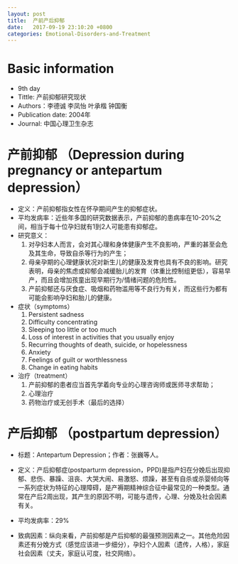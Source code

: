```yaml
---
layout: post
title:  产前产后抑郁
date:   2017-09-19 23:10:20 +0800
categories: Emotional-Disorders-and-Treatment
---
```



# Basic information
* 9th day
* Tittle: 产前抑郁研究现状
* Authors：李德诚  李凤怡 叶承楷  钟国衡
* Publication date: 2004年
* Journal: 中国心理卫生杂志



# 产前抑郁 （Depression during pregnancy or antepartum depression）
* 定义：产前抑郁指女性在怀孕期间产生的抑郁症状。
* 平均发病率：近些年多国的研究数据表示，产前抑郁的患病率在10-20%之间，相当于每十位孕妇就有1到2人可能患有抑郁症。
* 研究意义：
     1. 对孕妇本人而言，会对其心理和身体健康产生不良影响，严重的甚至会危及其生命，导致自杀等行为的产生；
     2. 母亲孕期的心理健康状况对新生儿的健康及发育也具有不良的影响。研究表明，母亲的焦虑或抑郁会减缓胎儿的发育（体重比控制组更低），容易早产，而且会增加孩童出现早期行为/情绪问题的危险性。
     3. 产前抑郁还与厌食症、吸烟和药物滥用等不良行为有关，而这些行为都有可能会影响孕妇和胎儿的健康。
* 症状（symptoms）
    1. Persistent sadness
    2. Difficulty concentrating
    3. Sleeping too little or too much
    4. Loss of interest in activities that you usually enjoy
    5. Recurring thoughts of death, suicide, or hopelessness
    6. Anxiety
    7. Feelings of guilt or worthlessness
    8. Change in eating habits
* 治疗（treatment）
    1. 产前抑郁的患者应当首先学着向专业的心理咨询师或医师寻求帮助；
    2. 心理治疗
    3. 药物治疗或无创手术（最后的选择）

# 产后抑郁 （postpartum depression）
* 标题：Antepartum Depression；作者：张巍等人。
* 定义：产后抑郁症(postparturm depression，PPD)是指产妇在分娩后出现抑郁、悲伤、暴躁、沮丧、大哭大闹、易激怒、烦躁，甚至有自杀或杀婴倾向等一系列症状为特征的心理障碍，是产褥期精神综合征中最常见的一种类型。通常在产后2周出现，其产生的原因不明，可能与遗传，心理、分娩及社会因素有关。

* 平均发病率：29%

* 致病因素：纵向来看，产前抑郁是产后抑郁的最强预测因素之一。其他危险因素还有分娩方式（感觉应该进一步细分），孕妇个人因素（遗传，人格），家庭社会因素（丈夫，家庭认可度，社交网络）。
